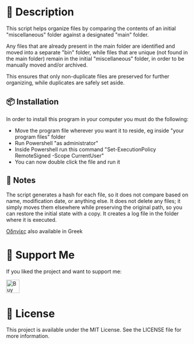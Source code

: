 
# 🚀 Description

This script helps organize files by comparing the contents of an initial "miscellaneous" folder against a designated "main" folder. 

Any files that are already present in the main folder are identified and moved into a separate "bin" folder, while files that are unique (not found in the main folder) remain in the initial "miscellaneous" folder, in order to be manually moved and/or archived. 

This ensures that only non-duplicate files are preserved for further organizing, while duplicates are safely set aside.
 
## 📦 Installation

In order to install this program in your computer you must do the following:
- Move the program file wherever you want it to reside, eg inside "your program files" folder
- Run Powershell "as administrator"
- Inside Powershell run this command "Set-ExecutionPolicy RemoteSigned -Scope CurrentUser"
- You can now double click the file and run it
 
## 🧰 Notes

The script generates a hash for each file, so it does not compare based on name, modification date, or anything else. 
It does not delete any files; it simply moves them elsewhere while preserving the original path, so you can restore the initial state with a copy.
It creates a log file in the folder where it is executed.

[Οδηγίες](docs/el/README_el.md) also available in Greek

# 💸 Support Me

If you liked the project and want to support me:

<a href='https://ko-fi.com/E1E01KVQEY' target='_blank'><img height='36' style='border:0px;height:36px;' src='https://storage.ko-fi.com/cdn/kofi6.png?v=6' border='0' alt='Buy Me a Coffee at ko-fi.com' /></a>
 
# 📄 License
This project is available under the MIT License. See the LICENSE file for more information.
